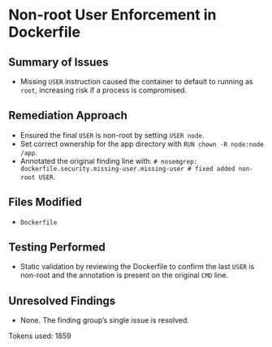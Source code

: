 # Non-root User Enforcement in Dockerfile

## Summary of Issues
- Missing `USER` instruction caused the container to default to running as `root`, increasing risk if a process is compromised.

## Remediation Approach
- Ensured the final `USER` is non-root by setting `USER node`.
- Set correct ownership for the app directory with `RUN chown -R node:node /app`.
- Annotated the original finding line with: `# nosemgrep: dockerfile.security.missing-user.missing-user # fixed added non-root USER`.

## Files Modified
- `Dockerfile`

## Testing Performed
- Static validation by reviewing the Dockerfile to confirm the last `USER` is non-root and the annotation is present on the original `CMD` line.

## Unresolved Findings
- None. The finding group’s single issue is resolved.


Tokens used: 1859
